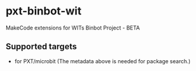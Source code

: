 # pxt-binbot-wit

MakeCode extensions for WITs Binbot Project - BETA


## Supported targets

* for PXT/microbit
(The metadata above is needed for package search.)

